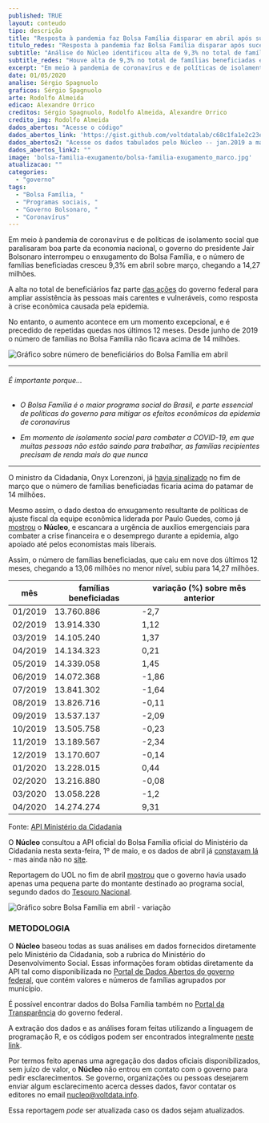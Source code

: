 ```yaml
---
published: TRUE
layout: conteudo
tipo: descrição
title: "Resposta à pandemia faz Bolsa Família disparar em abril após sucessivas quedas"
titulo_redes: "Resposta à pandemia faz Bolsa Família disparar após sucessivas quedas"
subtitle: "Análise do Núcleo identificou alta de 9,3% no total de famílias beneficiadas em abril em relação a março, superando 14 milhões pela primeira vez desde junho de 2019"
subtitle_redes: "Houve alta de 9,3% no total de famílias beneficiadas em abril, superando 14 milhões pela primeira vez desde junho de 2019"
excerpt: "Em meio à pandemia de coronavírus e de políticas de isolamento social que paralisaram boa parte da economia nacional, o governo do presidente Jair Bolsonaro interrompeu o enxugamento do Bolsa Família, e o número de famílias beneficiadas cresceu 9,3% em abril sobre março, chegando a 14,27 milhões."
date: 01/05/2020
analise: Sérgio Spagnuolo
graficos: Sérgio Spagnuolo
arte: Rodolfo Almeida
edicao: Alexandre Orrico
creditos: Sérgio Spagnuolo, Rodolfo Almeida, Alexandre Orrico
credito_img: Rodolfo Almeida
dados_abertos: "Acesse o código"
dados_abertos_link: 'https://gist.github.com/voltdatalab/c68c1fa1e2c23e97c9ef1e69f296952a'
dados_abertos2: "Acesse os dados tabulados pelo Núcleo -- jan.2019 a mar.2020 (Google Sheets)"
dados_abertos_link2: ""
image: 'bolsa-familia-exugamento/bolsa-familia-exugamento_marco.jpg'
atualizacao: ""
categories:
  - "governo"
tags:
  - "Bolsa Família, "
  - "Programas sociais, "
  - "Governo Bolsonaro, "
  - "Coronavírus"
---
```


Em meio à pandemia de coronavírus e de políticas de isolamento social que paralisaram boa parte da economia nacional, o governo do presidente Jair Bolsonaro interrompeu o enxugamento do Bolsa Família, e o número de famílias beneficiadas cresceu 9,3% em abril sobre março, chegando a 14,27 milhões.

A alta no total de beneficiários faz parte [das ações](https://www.gov.br/economia/pt-br/acesso-a-informacao/acoes-e-programas/covid-19) do governo federal para ampliar assistência às pessoas mais carentes e vulneráveis, como resposta à crise econômica causada pela epidemia.

No entanto, o aumento acontece em um momento excepcional, e é precedido de repetidas quedas nos últimos 12 meses. Desde junho de 2019 o número de famílias no Bolsa Família não ficava acima de 14 milhões.

![Gráfico sobre número de beneficiários do Bolsa Família em abril](../img/bolsa-familia-exugamento/bf_familias_abril.png)

---

###### É importante porque...

- *O Bolsa Família é o maior programa social do Brasil, e parte essencial de políticas do governo para mitigar os efeitos econômicos da epidemia de coronavírus*

- *Em momento de isolamento social para combater a COVID-19, em que muitas pessoas não estão saindo para trabalhar, as famílias recipientes precisam de renda mais do que nunca*

---

O ministro da Cidadania, Onyx Lorenzoni, já [havia sinalizado](https://economia.uol.com.br/noticias/estadao-conteudo/2020/03/30/onyx-diz-que-bolsa-familia-atendera-mais-de-14-milhoes-de-familias-ate-abril-em-crise-de-coronavirus.htm) no fim de março que o número de famílias beneficiadas ficaria acima do patamar de 14 milhões.

Mesmo assim, o dado destoa do enxugamento resultante de políticas de ajuste fiscal da equipe econômica liderada por Paulo Guedes, como já [mostrou](https://nucleo.jor.br/governo/2020-03-31-bolsa-familia-cai-em-marco) o **Núcleo**, e escancara a urgência de auxílios emergenciais para combater a crise financeira e o desemprego durante a epidemia, algo apoiado até pelos economistas mais liberais.  

Assim, o número de famílias beneficiadas, que caiu em nove dos últimos 12 meses, chegando a 13,06 milhões no menor nível, subiu para 14,27 milhões.

| mês     | famílias beneficiadas | variação (%) sobre mês anterior |
|---------|-----------------------|---------------------------------|
| 01/2019 | 13.760.886            | -2,7                            |
| 02/2019 | 13.914.330            | 1,12                            |
| 03/2019 | 14.105.240            | 1,37                            |
| 04/2019 | 14.134.323            | 0,21                            |
| 05/2019 | 14.339.058            | 1,45                            |
| 06/2019 | 14.072.368            | -1,86                           |
| 07/2019 | 13.841.302            | -1,64                           |
| 08/2019 | 13.826.716            | -0,11                           |
| 09/2019 | 13.537.137            | -2,09                           |
| 10/2019 | 13.505.758            | -0,23                           |
| 11/2019 | 13.189.567            | -2,34                           |
| 12/2019 | 13.170.607            | -0,14                           |
| 01/2020 | 13.228.015            | 0,44                            |
| 02/2020 | 13.216.880            | -0,08                           |
| 03/2020 | 13.058.228            | -1,2                            |
| 04/2020 | 14.274.274            | 9,31                            |


<figcaption>Fonte: <a href="http://aplicacoes.mds.gov.br/sagi/servicos/misocial?q=*&fq=anomes_s:2020*&fq=tipo_s:mes_mu&wt=csv&fl=ibge:codigo_ibge,anomes:anomes_s,qtd_familias_beneficiarias_bolsa_familia,valor_repassado_bolsa_familia&rows=10000000&sort=anomes_s%20asc,%20codigo_ibge%20asc"> API Ministério da Cidadania</a></figcaption>

O **Núcleo** consultou a API oficial do Bolsa Família oficial do Ministério da Cidadania nesta sexta-feira, 1º de maio, e os dados de abril já [constavam lá](http://aplicacoes.mds.gov.br/sagi/servicos/misocial?q=*&fq=anomes_s:2020*&fq=tipo_s:mes_mu&wt=csv&fl=ibge:codigo_ibge,anomes:anomes_s,qtd_familias_beneficiarias_bolsa_familia,valor_repassado_bolsa_familia&rows=10000000&sort=anomes_s%20asc,%20codigo_ibge%20asc) - mas ainda não no [site](https://aplicacoes.mds.gov.br/sagi/vis/data3/v.php?q[]=5ItjcmGJnfSh1aLB1MiFcoeVhX5hhoNzgIuIhJh2dHukfYXnybKys9%2B%2BsqilzpK4yca6q7DVybrMibllqHyigKm%2FudC0iLe6osWKpucSF63jsN11k66z2d3NurM2Asm3ycZTpqB5verfwKSm1K1zhMbNy69Qn7SvCAbEu8nFtIQ%3D).

Reportagem do UOL no fim de abril [mostrou](https://economia.uol.com.br/noticias/redacao/2020/04/28/governo-gastou-menos-de-4-dos-recursos-destinados-a-ampliar-bolsa-familia.htm) que o governo havia usado apenas uma pequena parte do montante destinado ao programa social, segundo dados do [Tesouro Nacional](https://www.tesourotransparente.gov.br//visualizacao/painel-de-monitoramentos-dos-gastos-com-covid-19).

![Gráfico sobre Bolsa Família em abril - variação](../img/bolsa-familia-exugamento/bf_familias_pct_abril.png)

### METODOLOGIA

O **Núcleo** baseou todas as suas análises em dados fornecidos diretamente pelo Ministério da Cidadania, sob a rubrica do Ministério do Desenvolvimento Social. Essas informações foram obtidas diretamente da API tal como disponibilizada no [Portal de Dados Abertos do governo federal](http://www.dados.gov.br/dataset/bolsa-familia-misocial), que contém valores e números de famílias agrupados por município.

É possível encontrar dados do Bolsa Família também no [Portal da Transparência](http://www.portaltransparencia.gov.br/beneficios/consulta?de=01%2F01%2F2020&ate=01%2F12%2F2020&ordenarPor=mesAno&direcao=desc) do governo federal.

A extração dos dados e as análises foram feitas utilizando a linguagem de programação R, e os códigos podem ser encontrados integralmente [neste link](https://gist.github.com/voltdatalab/c68c1fa1e2c23e97c9ef1e69f296952a).

Por termos feito apenas uma agregação dos dados oficiais disponibilizados, sem juízo de valor, o **Núcleo** não entrou em contato com o governo para pedir esclarecimentos. Se governo, organizações ou pessoas desejarem enviar algum esclarecimento acerca desses dados, favor contatar os editores no email [nucleo@voltdata.info](mailto:nucleo@voltdata.info).

Essa reportagem *pode* ser atualizada caso os dados sejam atualizados.
